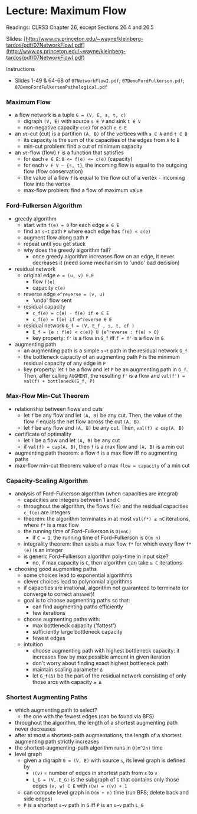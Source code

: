 # Lecture: Maximum Flow

Readings: CLRS3 Chapter 26, except Sections 26.4 and 26.5

Slides: [http://www.cs.princeton.edu/~wayne/kleinberg-tardos/pdf/07NetworkFlowI.pdf](http://www.cs.princeton.edu/~wayne/kleinberg-tardos/pdf/07NetworkFlowI.pdf)

Instructions
- Slides 1-49 & 64-68 of ``07NetworkFlowI.pdf``; ``07DemoFordFulkerson.pdf``; ``07DemoFordFulkersonPathological.pdf``

### Maximum Flow
- a flow network is a tuple ``G = (V, E, s, t, c)``
  - digraph ``(V, E)`` with source ``s ∈ V`` and sink ``t ∈ V``
  - non-negative capacity ``c(e)`` for each ``e ∈ E``
- an ``st``-cut (cut) is a partition ``(A, B)`` of the vertices with ``s ∈ A`` and ``t ∈ B``
  - its capacity is the sum of the capacities of the edges from ``A`` to ``B``
  - min-cut problem: find a cut of minimum capacity
- an ``st``-flow (flow) ``f`` is a function that satisfies
  - for each ``e ∈ E``: ``0 <= f(e) <= c(e)`` (capacity)
  - for each ``v ∈ V – {s, t}``, the incoming flow is equal to the outgoing flow (flow conservation)
  - the value of a flow ``f`` is equal to the flow out of a vertex ``-`` incoming flow into the vertex
  - max-flow problem: find a flow of maximum value

### Ford–Fulkerson Algorithm
- greedy algorithm
  - start with ``f(e) = 0`` for each edge ``e ∈ E``
  - find an ``s↝t`` path ``P`` where each edge has ``f(e) < c(e)``
  - augment flow along path ``P``
  - repeat until you get stuck
  - why does the greedy algorithm fail?
    - once greedy algorithm increases flow on an edge, it never decreases it (need some mechanism to 'undo' bad decision)
- residual network
  - original edge ``e = (u, v) ∈ E``
    - flow ``f(e)``
    - capacity ``c(e)``
  - reverse edge ``e^reverse = (v, u)``
    - 'undo' flow sent
  - residual capacity
    - ``c_f(e) = c(e) - f(e) if e ∈ E``
    - ``c_f(e) = f(e) if e^reverse ∈ E``
  - residual network ``G_f = (V, E_f , s, t, cf )``
    - ``E_f = {e : f(e) < c(e)} U {e^reverse : f(e) > 0}``
    - key property: ``f'`` is a flow in ``G_f`` iff ``f + f'`` is a flow in ``G``
- augmenting path
  - an augmenting path is a simple ``s↝t`` path in the residual network ``G_f``
  - the bottleneck capacity of an augmenting path ``P`` is the minimum residual capacity of any edge in ``P``
  - key property: let ``f`` be a flow and let ``P`` be an augmenting path in ``G_f``. Then, after calling ``AUGMENT``, the resulting ``f'`` is a flow and ``val(f') = val(f) + bottleneck(G_f, P)``

### Max-Flow Min-Cut Theorem
- relationship between flows and cuts
  - let ``f`` be any flow and let ``(A, B)`` be any cut. Then, the value of the flow ``f`` equals the net flow across the cut ``(A, B)``
  - let ``f`` be any flow and ``(A, B)`` be any cut. Then, ``val(f) ≤ cap(A, B)``
- certificate of optimality
  - let ``f`` be a flow and let ``(A, B)`` be any cut
  - if ``val(f) = cap(A, B)``, then ``f`` is a max flow and ``(A, B)`` is a min cut
- augmenting path theorem: a flow ``f`` is a max flow iff no augmenting paths
- max-flow min-cut theorem: value of a max ``flow = capacity`` of a min cut

### Capacity-Scaling Algorithm
- analysis of Ford–Fulkerson algorithm (when capacities are integral)
  - capacities are integers between 1 and ``C``
  - throughout the algorithm, the flows ``f(e)`` and the residual capacities ``c_f(e)`` are integers
  - theorem: the algorithm terminates in at most ``val(f*) ≤ nC`` iterations, where ``f*`` is a max flow
  - the running time of Ford–Fulkerson is ``O(mnC)``
    - if ``C = 1``, the running time of Ford–Fulkerson is ``O(m n)``
  - integrality theorem: then exists a max flow ``f*`` for which every flow ``f*(e)`` is an integer
  - is generic Ford–Fulkerson algorithm poly-time in input size?
    - no, if max capacity is ``C``, then algorithm can take ``≥ C`` iterations
- choosing good augmenting paths
  - some choices lead to exponential algorithms
  - clever choices lead to polynomial algorithms
  - if capacities are irrational, algorithm not guaranteed to terminate (or converge to correct answer)!
  - goal is to choose augmenting paths so that:
    - can find augmenting paths efficiently
    - few iterations
  - choose augmenting paths with:
    - max bottleneck capacity ('fattest')
    - sufficiently large bottleneck capacity
    - fewest edges
  - intuition
    - choose augmenting path with highest bottleneck capacity: it increases flow by max possible amount in given iteration
    - don't worry about finding exact highest bottleneck path
    - maintain scaling parameter ``Δ``
    - let ``G_f(Δ)`` be the part of the residual network consisting of only those arcs with capacity ``≥ Δ``

### Shortest Augmenting Paths
- which augmenting path to select?
  - the one with the fewest edges (can be found via BFS)
- throughout the algorithm, the length of a shortest augmenting
path never decreases
- after at most ``m`` shortest-path augmentations, the length of a shortest augmenting path strictly increases
- the shortest-augmenting-path algorithm runs in ``O(m^2n)`` time
- level graph
  - given a digraph ``G = (V, E)`` with source ``s``, its level graph is defined by
    - ``ℓ(v)`` = number of edges in shortest path from ``s`` to ``v``
    - ``L_G = (V, E_G)`` is the subgraph of ``G`` that contains only those edges ``(v, w) ∈ E`` with ``ℓ(w) = ℓ(v) + 1``
  - can compute level graph in ``O(m + n)`` time (run BFS; delete back and side edges)
  - ``P`` is a shortest ``s↝v`` path in ``G`` iff ``P`` is an ``s↝v`` path ``L_G``

